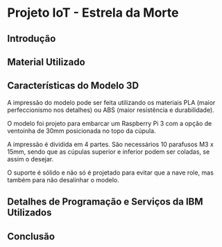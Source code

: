 # Projeto IoT - Estrela da Morte

## Introdução

## Material Utilizado



## Características do Modelo 3D

A impressão do modelo pode ser feita utilizando os materiais PLA (maior perfeccionismo nos detalhes) ou ABS (maior resistência e durabilidade).

O modelo foi projeto para embarcar um Raspberry Pi 3 com a opção de ventoinha de 30mm posicionada no topo da cúpula.

A impressão é dividida em 4 partes. São necessários 10 parafusos M3 x 15mm, sendo que as cúpulas superior e inferior podem ser coladas, se assim o desejar.

O suporte é sólido e não só é projetado para evitar que a nave role, mas também para não desalinhar o modelo.

## Detalhes de Programação e Serviços da IBM Utilizados

## Conclusão


